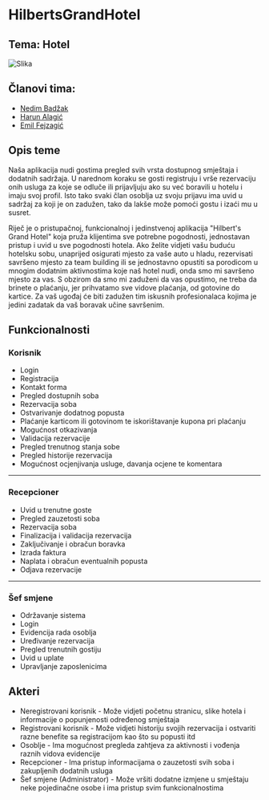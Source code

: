 # HilbertsGrandHotel
## Tema: Hotel
![Slika](https://s4.gifyu.com/images/aMOZfRd.gif)

## Članovi tima:
- [Nedim Badžak](https://www.github.com/NedimBadzak)
- [Harun Alagić](www.github.com/harathepimp)
- [Emil Fejzagić](www.github.com/efejzagic)
## Opis teme
Naša aplikacija nudi gostima pregled svih vrsta dostupnog smještaja i dodatnih sadržaja. U narednom koraku se gosti registruju i vrše rezervaciju onih usluga za koje se odluče ili prijavljuju ako su već boravili u hotelu i imaju svoj profil. Isto tako svaki član osoblja uz svoju prijavu ima uvid u sadržaj za koji je on zadužen, tako da lakše može pomoći gostu i izaći mu u susret.

Riječ je o pristupačnoj, funkcionalnoj i jedinstvenoj aplikacija "Hilbert's Grand Hotel" koja pruža klijentima sve potrebne pogodnosti, jednostavan pristup i uvid u sve pogodnosti hotela. Ako želite vidjeti vašu buduću hotelsku sobu, unaprijed osigurati mjesto za vaše auto u hladu, rezervisati savršeno mjesto za team building ili se jednostavno opustiti sa porodicom u mnogim dodatnim aktivnostima koje naš hotel nudi, onda smo mi savršeno mjesto za vas. S obzirom da smo mi zaduženi da vas opustimo, ne treba da brinete o plaćanju, jer prihvatamo sve vidove plaćanja, od gotovine do kartice. Za vaš ugođaj će biti zadužen tim iskusnih profesionalaca kojima je jedini zadatak da vaš boravak učine savršenim.

## Funkcionalnosti
### Korisnik
- Login
- Registracija
- Kontakt forma
- Pregled dostupnih soba
- Rezervacija soba
- Ostvarivanje dodatnog popusta
- Plaćanje karticom ili gotovinom te iskorištavanje kupona pri plaćanju
- Mogućnost otkazivanja
- Validacija rezervacije
- Pregled trenutnog stanja sobe
- Pregled historije rezervacija
- Mogućnost ocjenjivanja usluge, davanja ocjene te komentara
---------------------------------
### Recepcioner
- Uvid u trenutne goste
- Pregled zauzetosti soba
- Rezervacija soba
- Finalizacija i validacija rezervacija
- Zaključivanje i obračun boravka
- Izrada faktura
- Naplata i obračun eventualnih popusta
- Odjava rezervacije
----------------------------------------
### Šef smjene
- Održavanje sistema
- Login
- Evidencija rada osoblja 
- Uređivanje rezervacija 
- Pregled trenutnih gostiju 
- Uvid u uplate 
- Upravljanje zaposlenicima

## Akteri
* Neregistrovani korisnik - Može vidjeti početnu stranicu, slike hotela i informacije o popunjenosti određenog smještaja
* Registrovani korisnik - Može vidjeti historiju svojih rezervacija i ostvariti razne benefite sa registracijom kao što su popusti itd
* Osoblje - Ima mogućnost pregleda zahtjeva za aktivnosti i vođenja raznih vidova evidencije
* Recepcioner - Ima pristup informacijama o zauzetosti svih soba i zakupljenih dodatnih usluga
* Šef smjene (Administrator) -  Može vršiti dodatne izmjene u smještaju neke pojedinačne osobe i ima pristup svim funkcionalnostima
